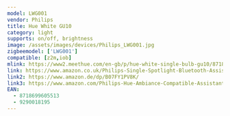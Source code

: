 ```yaml
---
model: LWG001
vendor: Philips
title: Hue White GU10
category: light
supports: on/off, brightness
image: /assets/images/devices/Philips_LWG001.jpg
zigbeemodel: ['LWG001'] 
compatible: [z2m,iob]
mlink: https://www2.meethue.com/en-gb/p/hue-white-single-bulb-gu10/8718699605513
link: https://www.amazon.co.uk/Philips-Single-Spotlight-Bluetooth-Assistant/dp/B07SS37HPV
link2: https://www.amazon.de/dp/B07FY1PV8K/
link3: https://www.amazon.com/Philips-Hue-Ambiance-Compatible-Assistant/dp/B01N2HM4Y9
EAN: 
  - 8718699605513
  - 9290018195
---
```

